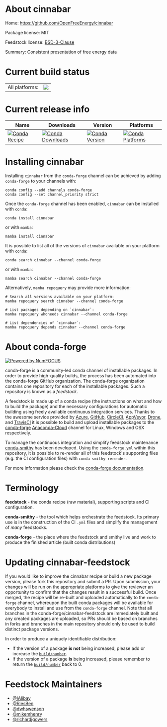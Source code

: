About cinnabar
==============

Home: https://github.com/OpenFreeEnergy/cinnabar

Package license: MIT

Feedstock license: [BSD-3-Clause](https://github.com/conda-forge/cinnabar-feedstock/blob/main/LICENSE.txt)

Summary: Consistent presentation of free energy data

Current build status
====================


<table><tr><td>All platforms:</td>
    <td>
      <a href="https://dev.azure.com/conda-forge/feedstock-builds/_build/latest?definitionId=18393&branchName=main">
        <img src="https://dev.azure.com/conda-forge/feedstock-builds/_apis/build/status/cinnabar-feedstock?branchName=main">
      </a>
    </td>
  </tr>
</table>

Current release info
====================

| Name | Downloads | Version | Platforms |
| --- | --- | --- | --- |
| [![Conda Recipe](https://img.shields.io/badge/recipe-cinnabar-green.svg)](https://anaconda.org/conda-forge/cinnabar) | [![Conda Downloads](https://img.shields.io/conda/dn/conda-forge/cinnabar.svg)](https://anaconda.org/conda-forge/cinnabar) | [![Conda Version](https://img.shields.io/conda/vn/conda-forge/cinnabar.svg)](https://anaconda.org/conda-forge/cinnabar) | [![Conda Platforms](https://img.shields.io/conda/pn/conda-forge/cinnabar.svg)](https://anaconda.org/conda-forge/cinnabar) |

Installing cinnabar
===================

Installing `cinnabar` from the `conda-forge` channel can be achieved by adding `conda-forge` to your channels with:

```
conda config --add channels conda-forge
conda config --set channel_priority strict
```

Once the `conda-forge` channel has been enabled, `cinnabar` can be installed with `conda`:

```
conda install cinnabar
```

or with `mamba`:

```
mamba install cinnabar
```

It is possible to list all of the versions of `cinnabar` available on your platform with `conda`:

```
conda search cinnabar --channel conda-forge
```

or with `mamba`:

```
mamba search cinnabar --channel conda-forge
```

Alternatively, `mamba repoquery` may provide more information:

```
# Search all versions available on your platform:
mamba repoquery search cinnabar --channel conda-forge

# List packages depending on `cinnabar`:
mamba repoquery whoneeds cinnabar --channel conda-forge

# List dependencies of `cinnabar`:
mamba repoquery depends cinnabar --channel conda-forge
```


About conda-forge
=================

[![Powered by
NumFOCUS](https://img.shields.io/badge/powered%20by-NumFOCUS-orange.svg?style=flat&colorA=E1523D&colorB=007D8A)](https://numfocus.org)

conda-forge is a community-led conda channel of installable packages.
In order to provide high-quality builds, the process has been automated into the
conda-forge GitHub organization. The conda-forge organization contains one repository
for each of the installable packages. Such a repository is known as a *feedstock*.

A feedstock is made up of a conda recipe (the instructions on what and how to build
the package) and the necessary configurations for automatic building using freely
available continuous integration services. Thanks to the awesome service provided by
[Azure](https://azure.microsoft.com/en-us/services/devops/), [GitHub](https://github.com/),
[CircleCI](https://circleci.com/), [AppVeyor](https://www.appveyor.com/),
[Drone](https://cloud.drone.io/welcome), and [TravisCI](https://travis-ci.com/)
it is possible to build and upload installable packages to the
[conda-forge](https://anaconda.org/conda-forge) [Anaconda-Cloud](https://anaconda.org/)
channel for Linux, Windows and OSX respectively.

To manage the continuous integration and simplify feedstock maintenance
[conda-smithy](https://github.com/conda-forge/conda-smithy) has been developed.
Using the ``conda-forge.yml`` within this repository, it is possible to re-render all of
this feedstock's supporting files (e.g. the CI configuration files) with ``conda smithy rerender``.

For more information please check the [conda-forge documentation](https://conda-forge.org/docs/).

Terminology
===========

**feedstock** - the conda recipe (raw material), supporting scripts and CI configuration.

**conda-smithy** - the tool which helps orchestrate the feedstock.
                   Its primary use is in the construction of the CI ``.yml`` files
                   and simplify the management of *many* feedstocks.

**conda-forge** - the place where the feedstock and smithy live and work to
                  produce the finished article (built conda distributions)


Updating cinnabar-feedstock
===========================

If you would like to improve the cinnabar recipe or build a new
package version, please fork this repository and submit a PR. Upon submission,
your changes will be run on the appropriate platforms to give the reviewer an
opportunity to confirm that the changes result in a successful build. Once
merged, the recipe will be re-built and uploaded automatically to the
`conda-forge` channel, whereupon the built conda packages will be available for
everybody to install and use from the `conda-forge` channel.
Note that all branches in the conda-forge/cinnabar-feedstock are
immediately built and any created packages are uploaded, so PRs should be based
on branches in forks and branches in the main repository should only be used to
build distinct package versions.

In order to produce a uniquely identifiable distribution:
 * If the version of a package **is not** being increased, please add or increase
   the [``build/number``](https://docs.conda.io/projects/conda-build/en/latest/resources/define-metadata.html#build-number-and-string).
 * If the version of a package **is** being increased, please remember to return
   the [``build/number``](https://docs.conda.io/projects/conda-build/en/latest/resources/define-metadata.html#build-number-and-string)
   back to 0.

Feedstock Maintainers
=====================

* [@IAlibay](https://github.com/IAlibay/)
* [@RiesBen](https://github.com/RiesBen/)
* [@dwhswenson](https://github.com/dwhswenson/)
* [@mikemhenry](https://github.com/mikemhenry/)
* [@richardjgowers](https://github.com/richardjgowers/)

